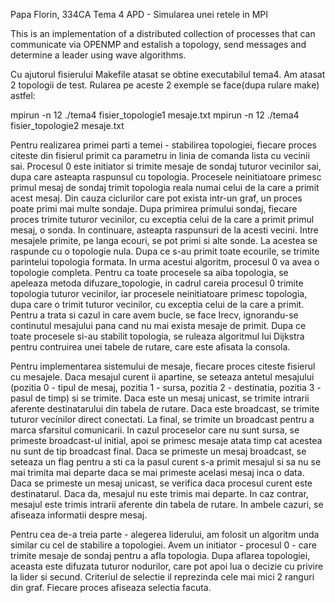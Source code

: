 Papa Florin, 334CA
Tema 4 APD - Simularea unei retele in MPI

This is an implementation of a distributed collection of processes that can 
communicate via OPENMP and estalish a topology, send messages and determine
a leader using wave algorithms. 


Cu ajutorul fisierului Makefile atasat se obtine executabilul tema4. Am atasat
2 topologii de test. Rularea pe aceste 2 exemple se face(dupa rulare make) 
astfel:

mpirun -n 12 ./tema4 fisier_topologie1 mesaje.txt
mpirun -n 12 ./tema4 fisier_topologie2 mesaje.txt



Pentru realizarea primei parti a temei - stabilirea topologiei, fiecare proces
citeste din fisierul primit ca parametru in linia de comanda lista cu vecinii
sai. Procesul 0 este initiator si trimite mesaje de sondaj tuturor vecinilor 
sai, dupa care asteapta raspunsul cu topologia. Procesele neinitiatoare primesc
primul mesaj de sondaj trimit topologia reala numai celui de la care a primit
acest mesaj. Din cauza ciclurilor care pot exista intr-un graf, un proces poate
primi mai multe sondaje. Dupa primirea primului sondaj, fiecare proces trimite 
tuturor vecinilor, cu exceptia celui de la care a primit primul mesaj, o sonda. 
In continuare, asteapta raspunsuri de la acesti vecini. Intre mesajele primite, 
pe langa ecouri, se pot primi si alte sonde. La acestea se raspunde cu o 
topologie nula. Dupa ce s-au primit toate ecourile, se trimite parintelui 
topologia formata. In urma acestui algoritm, procesul 0 va avea o topologie 
completa. Pentru ca toate procesele sa aiba topologia, se apeleaza metoda
difuzare_topologie, in cadrul careia procesul 0 trimite topologia tuturor
vecinilor, iar procesele neinitiatoare primesc topologia, dupa care o trimit 
tuturor vecinilor, cu exceptia celui de la care a primit. Pentru a trata si 
cazul in care avem bucle, se face Irecv, ignorandu-se continutul mesajului pana
cand nu mai exista mesaje de primit. Dupa ce toate procesele si-au stabilit 
topologia, se ruleaza algoritmul lui Dijkstra pentru contruirea unei tabele
de rutare, care este afisata la consola.

Pentru implementarea sistemului de mesaje, fiecare proces citeste fisierul
cu mesajele. Daca mesajul curent ii apartine, se seteaza antetul mesajului
(pozitia 0 - tipul de mesaj, pozitia 1 - sursa, pozitia 2 - destinatia, pozitia
3 - pasul de timp) si se trimite. Daca este un mesaj unicast, se trimite
intrarii aferente destinatarului din tabela de rutare. Daca este broadcast, se 
trimite tuturor vecinilor direct conectati. La final, se trimite un broadcast
pentru a marca sfarsitul comunicarii. In cazul proceselor care nu sunt sursa, 
se primeste broadcast-ul initial, apoi se primesc mesaje atata timp cat acestea
nu sunt de tip broadcast final. Daca se primeste un mesaj broadcast, se seteaza 
un flag pentru a sti ca la pasul curent s-a primit mesajul si sa nu se mai
trimita mai departe daca se mai primeste acelasi mesaj inca o data. Daca se 
primeste un mesaj unicast, se verifica daca procesul curent este destinatarul. 
Daca da, mesajul nu este trimis mai departe. In caz contrar, mesajul este 
trimis intrarii aferente din tabela de rutare. In ambele cazuri, se afiseaza 
informatii despre mesaj.

Pentru cea de-a treia parte - alegerea liderului, am folosit un algoritm unda
similar cu cel de stabilire a topologiei. Avem un initiator - procesul 0 - care
trimite mesaje de sondaj pentru a afla topologia. Dupa aflarea topologiei, 
aceasta este difuzata tuturor nodurilor, care pot apoi lua o decizie cu privire
la lider si secund. Criteriul de selectie il reprezinda cele mai mici 2 ranguri
din graf. Fiecare proces afiseaza selectia facuta.